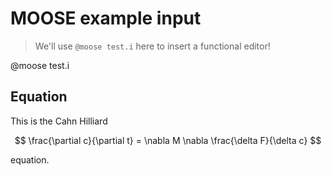 # MOOSE example input

> We'll use 
> `@moose test.i`
> here to insert a functional editor!

@moose test.i

## Equation

This is the Cahn Hilliard 

$$
\frac{\partial c}{\partial t} = \nabla M \nabla \frac{\delta F}{\delta c}
$$ 

equation.
